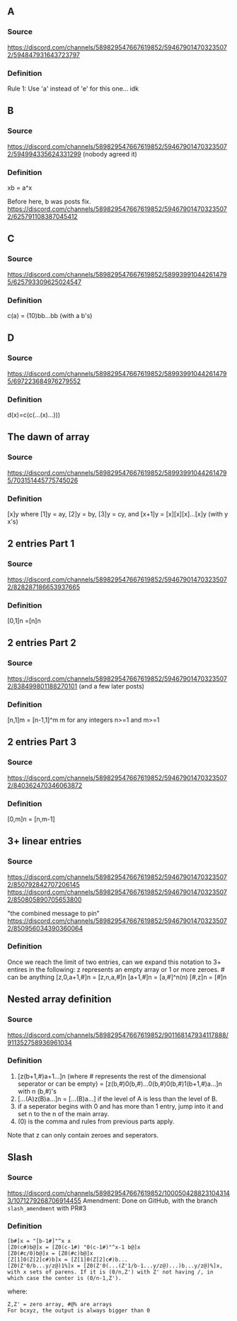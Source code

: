 ## A
### Source
https://discord.com/channels/589829547667619852/594679014703235072/594847931643723797
### Definition
Rule 1: Use 'a' instead of 'e' for this one... idk

## B
### Source
https://discord.com/channels/589829547667619852/594679014703235072/594994335624331299
(nobody agreed it)
### Definition
xb = a^x

Before here, b was posts fix.
https://discord.com/channels/589829547667619852/594679014703235072/625791108387045412

## C
### Source
https://discord.com/channels/589829547667619852/589939910442614795/625793309625024547
### Definition
c(a) = (10)bb...bb (with a b's)

## D
### Source
https://discord.com/channels/589829547667619852/589939910442614795/697223684976279552
### Definition
d(x)=c(c(...(x)...)))

## The dawn of array
### Source
https://discord.com/channels/589829547667619852/589939910442614795/703151445775745026
### Definition
[x]y where [1]y = ay, [2]y = by, [3]y = cy, and [x+1]y = [x][x][x]...[x]y (with y x's)

## 2 entries Part 1
### Source
https://discord.com/channels/589829547667619852/594679014703235072/828287186653937665
### Definition
[0,1]n =[n]n

## 2 entries Part 2
### Source
https://discord.com/channels/589829547667619852/594679014703235072/838499801188270101
(and a few later posts)
### Definition
[n,1]m = [n-1,1]^m m for any integers n>=1 and m>=1

## 2 entries Part 3
### Source
https://discord.com/channels/589829547667619852/594679014703235072/840362470346063872

### Definition
[0,m]n = [n,m-1]

## 3+ linear entries
### Source
https://discord.com/channels/589829547667619852/594679014703235072/850792842707206145
https://discord.com/channels/589829547667619852/594679014703235072/850805890705653800

"the combined message to pin"
https://discord.com/channels/589829547667619852/594679014703235072/850956034390360064

### Definition
Once we reach the limit of two entries, can we expand this notation to 3+ entires in the following:
z represents an empty array or 1 or more zeroes.
\# can be anything
[z,0,a+1,#]n = [z,n,a,#]n
[a+1,#]n = [a,#]^n(n)
[#,z]n = [#]n

## Nested array definition
### Source
https://discord.com/channels/589829547667619852/901168147934117888/911352758936961034

### Definition
1. [z(b+1,#)a+1...]n (where # represents the rest of the dimensional seperator or can be empty) = [z(b,#)0(b,#)...0(b,#)0(b,#)1(b+1,#)a...]n with n (b,#)'s
2. [...(A)z(B)a...]n = [...(B)a...] if the level of A is less than the level of B.
3. if a seperator begins with 0 and has more than 1 entry, jump into it and set n to the n of the main array.
4. (0) is the comma and rules from previous parts apply.

Note that z can only contain zeroes and seperators. 

## Slash
### Source
https://discord.com/channels/589829547667619852/1000504288231043143/1071279268706914455
Amendment: Done on GitHub, with the branch `slash_amendment` with PR#3

### Definition
```
[b#]x = "[b-1#]"^x x
[Z0(c#)b@]x = [Z0(c-1#) "0(c-1#)"^x-1 b@]x
[Z0(#c/0)b@]x = [Z0(#c)b@]x
[Z[1]0(Z[2]c#)b]x = [Z[1]0(Z[2]c#)b...
[Z0(Z'0/b...y/z@)1%]x = [Z0(Z'0(...(Z'1/b-1...y/z@)...)b...y/z@)%]x,  with x sets of parens. If it is (0/n,Z') with Z' not having /, in which case the center is (0/n-1,Z').
```

where:
```
Z,Z' = zero array, #@% are arrays
For bcxyz, the output is always bigger than 0 
```
